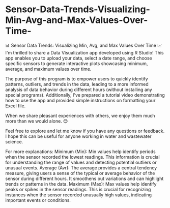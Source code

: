 # Sensor-Data-Trends-Visualizing-Min-Avg-and-Max-Values-Over-Time-
📊 Sensor Data Trends: Visualizing Min, Avg, and Max Values Over Time 📈
I'm thrilled to share a Data Visualization app developed using R Studio! This app enables you to upload your data, select a date range, and choose specific sensors to generate interactive plots showcasing minimum, average, and maximum values over time.
 
The purpose of this program is to empower users to quickly identify patterns, outliers, and trends in the data, leading to a more informed analysis of data behavior during different hours (without installing any special programs). Additionally, I've prepared a tutorial video demonstrating how to use the app and provided simple instructions on formatting your Excel file.
 
When we share pleasant experiences with others, we enjoy them much more than we would alone. 😊
 
 
Feel free to explore and let me know if you have any questions or feedback. I hope this can be useful for anyone working in water and wastewater science.
 
For more explanations:
Minimum (Min):
Min values help identify periods when the sensor recorded the lowest readings. This information is crucial for understanding the range of values and detecting potential outliers or unusual events.
Average (Avr):
The average provides a central tendency measure, giving users a sense of the typical or average behavior of the sensor during different hours. It smoothens out variations and can highlight trends or patterns in the data.
Maximum (Max):
Max values help identify peaks or spikes in the sensor readings. This is crucial for recognizing instances when the sensor recorded unusually high values, indicating important events or conditions.
